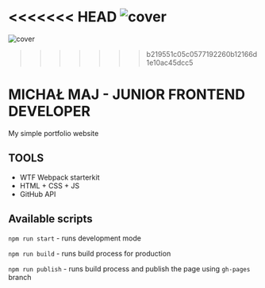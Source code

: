 <<<<<<< HEAD
![cover]("https://michalmaj1987.github.io./public/og-jfd.png")
=======
![cover]("https://michalmaj1987.github.io/og-jfd.png")

>>>>>>> b219551c05c0577192260b12166d1e10ac45dcc5
# MICHAŁ MAJ - JUNIOR FRONTEND DEVELOPER

My simple portfolio website

## TOOLS

- WTF Webpack starterkit
- HTML + CSS + JS
- GitHub API

## Available scripts

`npm run start` - runs development mode

`npm run build` - runs build process for production

`npm run publish` - runs build process and publish the page using `gh-pages` branch

